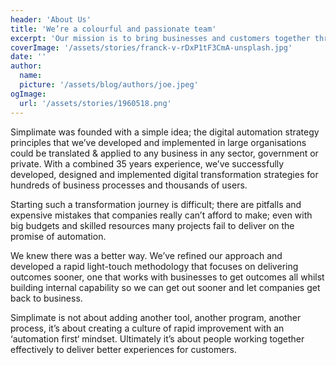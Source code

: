 ```yaml
---
header: 'About Us'
title: 'We’re a colourful and passionate team'
excerpt: 'Our mission is to bring businesses and customers together through our smart digital ‘automation-first’ approach.'
coverImage: '/assets/stories/franck-v-rDxP1tF3CmA-unsplash.jpg'
date: ''
author:
  name: 
  picture: '/assets/blog/authors/joe.jpeg'
ogImage:
  url: '/assets/stories/1960518.png'
---
```


Simplimate was founded with a simple idea; the digital automation strategy principles that we’ve developed and implemented in large organisations could be translated & applied to any business in any sector, government or private. With a combined 35 years experience, we’ve successfully developed, designed and implemented digital transformation strategies for hundreds of business processes and thousands of users.

Starting such a transformation journey is difficult; there are pitfalls and expensive mistakes that companies really can’t afford to make; even with big budgets and skilled resources many projects fail to deliver on the promise of automation.

We knew there was a better way. We’ve refined our approach and developed a rapid light-touch methodology that focuses on delivering outcomes sooner, one that works with businesses to get outcomes all whilst building internal capability so we can get out sooner and let companies get back to business.

Simplimate is not about adding another tool, another program, another process, it’s about creating a culture of rapid improvement with an ‘automation first‘ mindset. Ultimately it’s about people working together effectively to deliver better experiences for customers.

